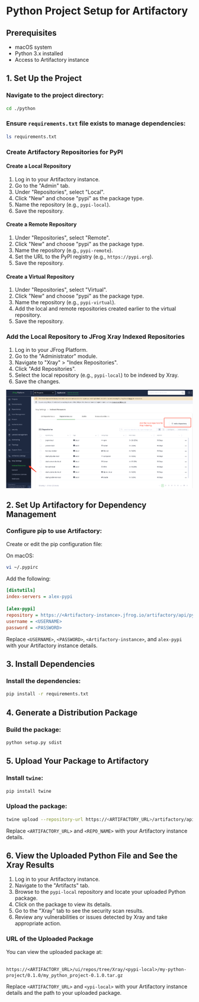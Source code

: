 # Python Project Setup for Artifactory

## Prerequisites
- macOS system
- Python 3.x installed
- Access to Artifactory instance

## 1. Set Up the Project
### Navigate to the project directory:
```sh
cd ./python
```

### Ensure `requirements.txt` file exists to manage dependencies:
```sh
ls requirements.txt
```

### Create Artifactory Repositories for PyPI
#### Create a Local Repository
1. Log in to your Artifactory instance.
2. Go to the "Admin" tab.
3. Under "Repositories", select "Local".
4. Click "New" and choose "pypi" as the package type.
5. Name the repository (e.g., `pypi-local`).
6. Save the repository.

#### Create a Remote Repository
1. Under "Repositories", select "Remote".
2. Click "New" and choose "pypi" as the package type.
3. Name the repository (e.g., `pypi-remote`).
4. Set the URL to the PyPI registry (e.g., `https://pypi.org`).
5. Save the repository.

#### Create a Virtual Repository
1. Under "Repositories", select "Virtual".
2. Click "New" and choose "pypi" as the package type.
3. Name the repository (e.g., `pypi-virtual`).
4. Add the local and remote repositories created earlier to the virtual repository.
5. Save the repository.

### Add the Local Repository to JFrog Xray Indexed Repositories
1. Log in to your JFrog Platform.
2. Go to the "Administrator" module.
3. Navigate to "Xray" > "Index Repositories".
4. Click "Add Repositories".
5. Select the local repository (e.g., `pypi-local`) to be indexed by Xray.
6. Save the changes.

![](images/image.png)

## 2. Set Up Artifactory for Dependency Management
### Configure pip to use Artifactory:
Create or edit the pip configuration file:

On macOS:
```sh
vi ~/.pypirc


```

Add the following:
```ini
[distutils]
index-servers = alex-pypi
 
[alex-pypi]
repository = https://<Artifactory-instance>.jfrog.io/artifactory/api/pypi/alex-pypi
username = <USERNAME>
password = <PASSWORD>
```
Replace `<USERNAME>`, `<PASSWORD>`, `<Artifactory-instance>`, and `alex-pypi` with your Artifactory instance details.

## 3. Install Dependencies

### Install the dependencies:
```sh
pip install -r requirements.txt
```

## 4. Generate a Distribution Package

### Build the package:
```sh
python setup.py sdist
```

## 5. Upload Your Package to Artifactory
### Install `twine`:
```sh
pip install twine
```

### Upload the package:
```sh
twine upload --repository-url https://<ARTIFACTORY_URL>/artifactory/api/pypi/<REPO_NAME> dist/*
```
Replace `<ARTIFACTORY_URL>` and `<REPO_NAME>` with your Artifactory instance details.

## 6. View the Uploaded Python File and See the Xray Results
1. Log in to your Artifactory instance.
2. Navigate to the "Artifacts" tab.
3. Browse to the `pypi-local` repository and locate your uploaded Python package.
4. Click on the package to view its details.
5. Go to the "Xray" tab to see the security scan results.
6. Review any vulnerabilities or issues detected by Xray and take appropriate action.

### URL of the Uploaded Package
You can view the uploaded package at:
```

https://<ARTIFACTORY_URL>/ui/repos/tree/Xray/<pypi-local>/my-python-project/0.1.0/my_python_project-0.1.0.tar.gz
```
Replace `<ARTIFACTORY_URL>` and `<ypi-local>` with your Artifactory instance details and the path to your uploaded package.